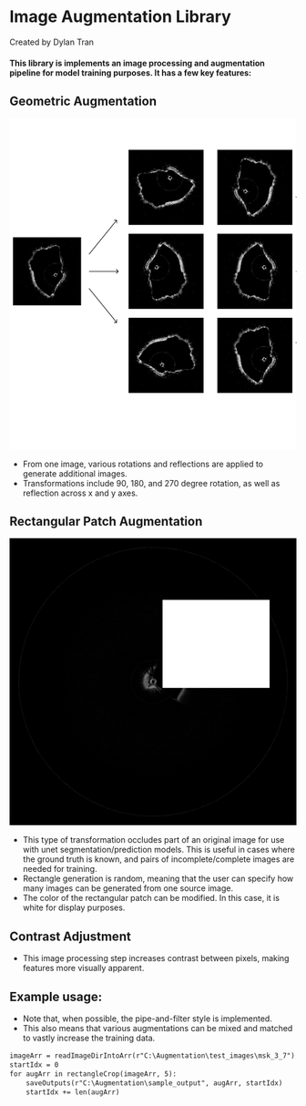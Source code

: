 # Image Augmentation Library #
Created by Dylan Tran


#### This library is implements an image processing and augmentation pipeline for model training purposes. It has a few key features: ####

## Geometric Augmentation ## 
![Geometric Augmentation](./readme_assets/Image%20Processing%20Pipeline.png "Geometric Augmentation")

- From one image, various rotations and reflections are applied to generate additional images.
- Transformations include 90, 180, and 270 degree rotation, as well as reflection across x and y axes.


## Rectangular Patch Augmentation ##
![Rectangular Augmentation](./readme_assets/RectangleAug.png "Rectangular Augmentation")

- This type of transformation occludes part of an original image for use with unet segmentation/prediction models. This is useful in cases where the ground truth is known, and pairs of incomplete/complete images are needed for training.
- Rectangle generation is random, meaning that the user can specify how many images can be generated from one source image.
- The color of the rectangular patch can be modified. In this case, it is white for display purposes.


## Contrast Adjustment ## 

- This image processing step increases contrast between pixels, making features more visually apparent.




## Example usage: ##

- Note that, when possible, the pipe-and-filter style is implemented.
- This also means that various augmentations can be mixed and matched to vastly increase the training data.

```
imageArr = readImageDirIntoArr(r"C:\Augmentation\test_images\msk_3_7")
startIdx = 0
for augArr in rectangleCrop(imageArr, 5):
    saveOutputs(r"C:\Augmentation\sample_output", augArr, startIdx)
    startIdx += len(augArr)

```
